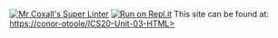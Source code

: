 [![Mr Coxall's Super Linter](https://github.com/conor-otoole/ICS20-Unit-03-HTML/workflows/Mr%20Coxall's%20Super%20Linter/badge.svg)](https://github.com/conor-otoole/ICS20-Unit-03-HTML/actions/)
[![Run on Repl.it](https://repl.it/badge/github/conor-otoole/ICS20-Unit-03-HTML)](https://repl.it/github/conor-otoole/ICS20-Unit-03-HTML)
This site can be found at: [https://conor-otoole/ICS20-Unit-03-HTML>](https://conor-otoole/ICS20-Unit-03-HTML>)

